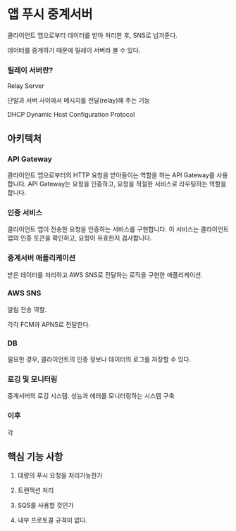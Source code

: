 # 앱 푸시 중계서버

클라이언트 앱으로부터 데이터를 받아 처리한 후, SNS로 넘겨준다.

데이터를 중계하기 때문에 릴레이 서버라 볼 수 있다.

### 릴레이 서버란?

Relay Server

단말과 서버 사이에서 메시지를 전달(relay)해 주는 기능

DHCP Dynamic Host Configuration Protocol

## 아키텍처

### API Gateway

클라이언트 앱으로부터의 HTTP 요청을 받아들이는 역할을 하는 API Gateway를 사용합니다. API Gateway는 요청을 인증하고, 요청을 적절한 서비스로 라우팅하는 역할을 합니다.

### 인증 서비스

클라이언트 앱이 전송한 요청을 인증하는 서비스를 구현합니다. 이 서비스는 클라이언트 앱의 인증 토큰을 확인하고, 요청이 유효한지 검사합니다.

### 중계서버 애플리케이션

받은 데이터를 처리하고 AWS SNS로 전달하는 로직을 구현한 애플리케이션.

### AWS SNS

알림 전송 역할.

각각 FCM과 APNS로 전달한다.

### DB

필요한 경우, 클라이언트의 인증 정보나 데이터의 로그를 저장할 수 있다.

### 로깅 및 모니터링

중계서버의 로깅 시스템. 성능과 에러를 모니터링하는 시스템 구축

### 이후

각

## 핵심 기능 사항

1. 대량의 푸시 요청을 처리가능한가

2. 트랜잭션 처리

3. SQS를 사용할 것인가

4. 내부 프로토콜 규격이 없다.
